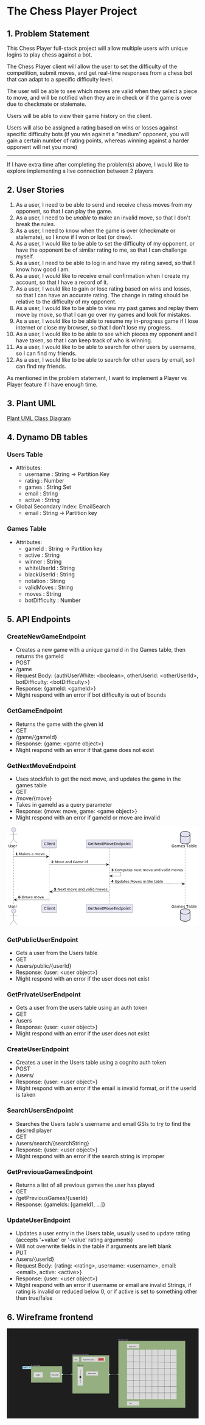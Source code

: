 # The Chess Player Project

## 1. Problem Statement

This Chess Player full-stack project will allow multiple users with unique logins to play chess against a bot.

The Chess Player client will allow the user to set the difficulty of the competition, submit moves, and get real-time responses from a chess bot that can adapt to a specific difficulty level.

The user will be able to see which moves are valid when they select a piece to move, and will be notified when they are in check or if the game is over due to checkmate or stalemate.

Users will be able to view their game history on the client.

Users will also be assigned a rating based on wins or losses against specific difficulty bots (if you win against a "medium" opponent, you will gain a certain number of rating points, whereas winning against a harder opponent will net you more)

---
If I have extra time after completing the problem(s) above, I would like to explore implementing a live connection between 2 players

## 2. User Stories

1. As a user, I need to be able to send and receive chess moves from my opponent, so that I can play the game.
2. As a user, I need to be *unable* to make an invalid move, so that I don't break the rules. 
3. As a user, I need to know when the game is over (checkmate or stalemate), so I know if I won or lost (or drew). 
4. As a user, I would like to be able to set the difficulty of my opponent, or have the opponent be of similar rating to me, so that I can challenge myself.
5. As a user, I need to be able to log in and have my rating saved, so that I know how good I am.
6. As a user, I would like to receive email confirmation when I create my account, so that I have a record of it.
7. As a user, I would like to gain or lose rating based on wins and losses, so that I can have an accurate rating. The change in rating should be relative to the difficulty of my opponent.
8. As a user, I would like to be able to view my past games and replay them move by move, so that I can go over my games and look for mistakes. 
9. As a user, I would like to be able to resume my in-progress game if I lose internet or close my browser, so that I don't lose my progress.
10. As a user, I would like to be able to see which pieces my opponent and I have taken, so that I can keep track of who is winning.
11. As a user, I would like to be able to search for other users by username, so I can find my friends.
12. As a user, I would like to be able to search for other users by email, so I can find my friends.

As mentioned in the problem statement, I want to implement a Player vs Player feature if I have enough time.

## 3. Plant UML

[Plant UML Class Diagram](./ChessCD.puml)

## 4. Dynamo DB tables

### Users Table
* Attributes:
  * username : String -> Partition Key
  * rating : Number
  * games : String Set
  * email : String
  * active : String
* Global Secondary Index: EmailSearch
  * email : String -> Partition key

### Games Table
* Attributes:
  * gameId : String -> Partition key
  * active : String
  * winner : String
  * whiteUserId : String
  * blackUserId : String
  * notation : String
  * validMoves : String
  * moves : String
  * botDifficulty : Number

## 5. API Endpoints

### CreateNewGameEndpoint
* Creates a new game with a unique gameId in the Games table, then returns the gameId
* POST
* /game
* Request Body: {authUserWhite: \<boolean>, otherUserId: \<otherUserId>, botDifficulty: \<botDifficulty>}
* Response: {gameId: \<gameId>}
* Might respond with an error if bot difficulty is out of bounds

### GetGameEndpoint
* Returns the game with the given id
* GET
* /game/{gameId}
* Response: {game: \<game object>}
* Might respond with an error if that game does not exist

### GetNextMoveEndpoint
* Uses stockfish to get the next move, and updates the game in the games table
* GET
* /move/{move}
* Takes in gameId as a query parameter
* Response: {move: move, game: \<game object>}
* Might respond with an error if gameId or move are invalid

![](GetNextMoveSD.png)

### GetPublicUserEndpoint
* Gets a user from the Users table
* GET
* /users/public/{userId}
* Response: {user: \<user object>}
* Might respond with an error if the user does not exist

### GetPrivateUserEndpoint
* Gets a user from the users table using an auth token
* GET
* /users
* Response: {user: \<user object>}
* Might respond with an error if the user does not exist

### CreateUserEndpoint
* Creates a user in the Users table using a cognito auth token
* POST
* /users/
* Response: {user: \<user object>}
* Might respond with an error if the email is invalid format, or if the userId is taken

### SearchUsersEndpoint
* Searches the Users table's username and email GSIs to try to find the desired player
* GET
* /users/search/{searchString}
* Response: {user: \<user object>}
* Might respond with an error if the search string is improper

### GetPreviousGamesEndpoint
* Returns a list of all previous games the user has played
* GET
* /getPreviousGames/{userId}
* Response: {gameIds: [gameId1, ...]}

### UpdateUserEndpoint
* Updates a user entry in the Users table, usually used to update rating (accepts '+value' or '-value' rating arguments)
* Will not overwrite fields in the table if arguments are left blank
* PUT
* /users/{userId}
* Request Body: {rating: \<rating>, username: \<username>, email: \<email>, active: \<active>}
* Response: {user: \<user object>}
* Might respond with an error if username or email are invalid Strings, if rating is invalid or reduced below 0, or if active is set to something other than true/false

## 6. Wireframe frontend

![](wireframe.png)
